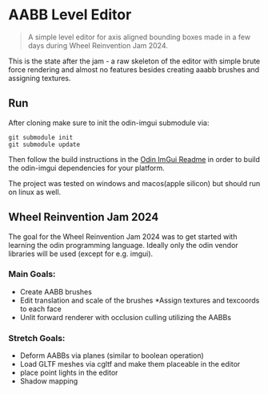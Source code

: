 # AABB Level Editor
> A simple level editor for axis aligned bounding boxes made in a few days during Wheel Reinvention Jam 2024. 

This is the state after the jam - a raw skeleton of the editor with simple brute force rendering and almost no features besides creating aaabb brushes and assigning textures.

## Run 
After cloning make sure to init the odin-imgui submodule via:

```shell 
git submodule init  
git submodule update
```

Then follow the build instructions in the [Odin ImGui Readme](https://gitlab.com/L-4/odin-imgui/-/blob/main/README.md) in order to build the odin-imgui dependencies for your platform.

The project was tested on windows and macos(apple silicon) but should run on linux as well.

## Wheel Reinvention Jam 2024
The goal for the Wheel Reinvention Jam 2024 was to get started with learning the odin programming language. Ideally only the odin vendor libraries will be used (except for e.g. imgui).

### Main Goals:
* Create AABB brushes 
* Edit translation and scale of the brushes
*Assign textures and texcoords to each face
* Unlit forward renderer with occlusion culling utilizing the AABBs

### Stretch Goals:
* Deform AABBs via planes (similar to boolean operation)
* Load GLTF meshes via cgltf and make them placeable in the editor
* place point lights in the editor
* Shadow mapping